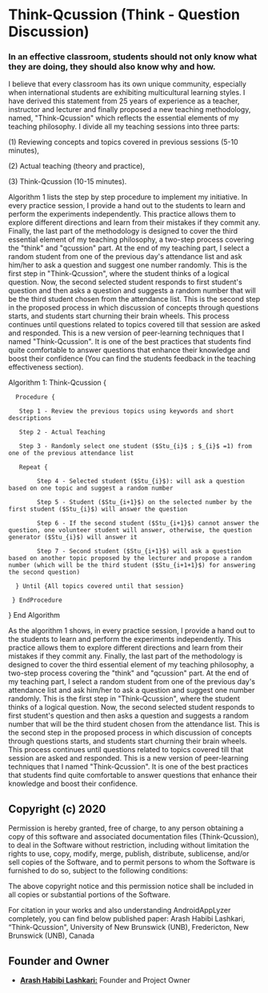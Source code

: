 # Think-Qcussion (Think - Question Discussion)

### In an effective classroom, students should not only know what they are doing, they should also know why and how.

I believe that every classroom has its own unique community, especially when international students are exhibiting multicultural learning styles. I have derived this statement from 25 years of experience as a teacher, instructor and lecturer and finally proposed a new teaching methodology, named, "Think-Qcussion" which reflects the essential elements of my teaching philosophy. I divide all my teaching sessions into three parts: 

(1) Reviewing concepts and topics covered in previous sessions (5-10 minutes), 

(2) Actual teaching (theory and practice),  

(3) Think-Qcussion (10-15 minutes).


Algorithm 1 lists the step by step procedure to implement my initiative. In every practice session, I provide a hand out to the students to learn and perform the experiments independently. This practice allows them to explore different directions and learn from their mistakes if they commit any. Finally, the last part of the methodology is designed to cover the third essential element of my teaching philosophy, a two-step process covering the "think" and "qcussion" part. At the end of my teaching part, I select a random student from one of the previous day's attendance list and ask him/her to ask a question and suggest one number randomly. This is the first step in "Think-Qcussion", where the student thinks of a logical question. Now, the second selected student responds to first student's question and then asks a question and suggests a random number that will be the third student chosen from the attendance list. This is the second step in the proposed process in which discussion of concepts through questions starts, and students start churning their brain wheels. This process continues until questions related to topics covered till that session are asked and responded. This is a new version of peer-learning techniques that I named "Think-Qcussion". It is one of the best practices that students find quite comfortable to answer questions that enhance their knowledge and boost their confidence (You can find the students feedback in the teaching effectiveness section). 


Algorithm 1: Think-Qcussion {

      Procedure {
      
       Step 1 - Review the previous topics using keywords and short descriptions
       
       Step 2 - Actual Teaching
       
       Step 3 - Randomly select one student ($Stu_{i}$ ; $_{i}$ =1) from one of the previous attendance list
       
       Repeat {
       
            Step 4 - Selected student ($Stu_{i}$): will ask a question based on one topic and suggest a random number
            
            Step 5 - Student ($Stu_{i+1}$) on the selected number by the first student ($Stu_{i}$) will answer the question
            
            Step 6 - If the second student ($Stu_{i+1}$) cannot answer the question, one volunteer student will answer, otherwise, the question generator ($Stu_{i}$) will answer it
            
            Step 7 - Second student ($Stu_{i+1}$) will ask a question based on another topic proposed by the lecturer and propose a random number (which will be the third student ($Stu_{i+1+1}$) for answering the second question)
            
      } Until {All topics covered until that session}
      
     } EndProcedure
     
  } End Algorithm


As the algorithm 1 shows, in every practice session, I provide a hand out to the students to learn and perform the experiments independently. This practice allows them to explore different directions and learn from their mistakes if they commit any. Finally, the last part of the methodology is designed to cover the third essential element of my teaching philosophy, a two-step process covering the "think" and "qcussion" part. At the end of my teaching part, I select a random student from one of the previous day's attendance list and ask him/her to ask a question and suggest one number randomly. This is the first step in "Think-Qcussion", where the student thinks of a logical question. Now, the second selected student responds to first student's question and then asks a question and suggests a random number that will be the third student chosen from the attendance list. This is the second step in the proposed process in which discussion of concepts through questions starts, and students start churning their brain wheels. This process continues until questions related to topics covered till that session are asked and responded. This is a new version of peer-learning techniques that I named "Think-Qcussion". It is one of the best practices that students find quite comfortable to answer questions that enhance their knowledge and boost their confidence.
 

## Copyright (c) 2020

Permission is hereby granted, free of charge, to any person obtaining a copy of this software and associated documentation files (Think-Qcussion), to deal
in the Software without restriction, including without limitation the rights to use, copy, modify, merge, publish, distribute, sublicense, and/or sell
copies of the Software, and to permit persons to whom the Software is furnished to do so, subject to the following conditions:

The above copyright notice and this permission notice shall be included in all copies or substantial portions of the Software.

For citation in your works and also understanding AndroidAppLyzer completely, you can find below published paper:
Arash Habibi Lashkari, “Think-Qcussion", University of New Brunswick (UNB), Fredericton, New Brunswick (UNB), Canada


## Founder and Owner

* [**Arash Habibi Lashkari:**](https://www.cs.unb.ca/~alashkar/) Founder and Project Owner
